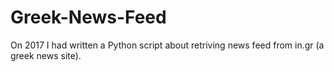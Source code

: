 # Greek-News-Feed
On 2017 I had written a Python script about retriving news feed from in.gr (a greek news site).
